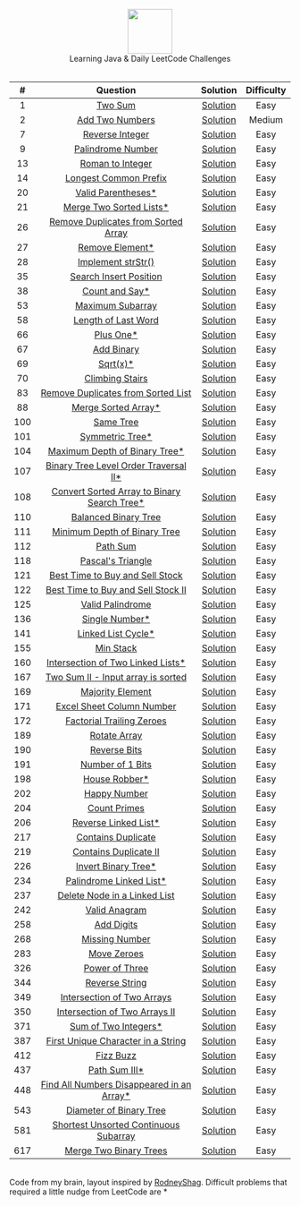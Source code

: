 <p align="center">
  <a href="https://leetcode.com/eugenlee/">
    <img height=80 src="https://leetcode.com/static/webpack_bundles/images/logo-dark.e99485d9b.svg">
  </a>
  <br> Learning Java & Daily LeetCode Challenges
  <br><br>
</p>


|   ﻿#  |                                                                 Question                                                                |                                                                          Solution                                                                         | Difficulty |
|:----:|:----------------------------------------------------------------------------------------------------------------------------------------:|:---------------------------------------------------------------------------------------------------------------------------------------------------------:|:----------:|
|   1  | [Two Sum](https://leetcode.com/problems/two-sum)                                                                                         | [Solution](https://github.com/eugenlee/leetcode/blob/master/Solutions/Two%20Sum.MD)                                                                       |    Easy    |
|   2  | [Add Two Numbers](https://leetcode.com/problems/add-two-numbers)                                                                         | [Solution](https://github.com/eugenlee/leetcode/blob/master/Solutions/Add%20Two%20Numbers.MD)                                                             |   Medium   |
|   7  | [Reverse Integer](https://leetcode.com/problems/reverse-integer)                                                                         | [Solution](https://github.com/eugenlee/leetcode/blob/master/Solutions/Reverse%20Integer.MD)                                                               |    Easy    |
|   9  | [Palindrome Number](https://leetcode.com/problems/palindrome-number)                                                                     | [Solution](https://github.com/eugenlee/leetcode/blob/master/Solutions/Palindrome%20Number.MD)                                                             |    Easy    |
|  13  | [Roman to Integer](https://leetcode.com/problems/roman-to-integer)                                                                       | [Solution](https://github.com/eugenlee/leetcode/blob/master/Solutions/Roman%20to%20Integer.MD)                                                            |    Easy    |
|  14  | [Longest Common Prefix](https://leetcode.com/problems/longest-common-prefix)                                                             | [Solution](https://github.com/eugenlee/leetcode/blob/master/Solutions/Longest%20Common%20Prefix.MD)                                                       |    Easy    |
|  20  | [Valid Parentheses*](https://leetcode.com/problems/valid-parentheses)                                                                    | [Solution](https://github.com/eugenlee/leetcode/blob/master/Solutions/Valid%20Parentheses.MD)                                                             |    Easy    |
|  21  | [Merge Two Sorted Lists*](https://leetcode.com/problems/merge-two-sorted-lists)                                                          | [Solution](https://github.com/eugenlee/leetcode/blob/master/Solutions/Merge%20Two%20Sorted%20Lists.MD)                                                    |    Easy    |
|  26  | [Remove Duplicates from Sorted Array](https://leetcode.com/problems/remove-duplicates-from-sorted-array)                                 | [Solution](https://github.com/eugenlee/leetcode/blob/master/Solutions/Remove%20Duplicates%20from%20Sorted%20Array.MD)                                     |    Easy    |
|  27  | [Remove Element*](https://leetcode.com/problems/remove-element/)                                                                         | [Solution](https://github.com/eugenlee/leetcode/blob/master/Solutions/Remove%20Element.MD)                                                                |    Easy    |
|  28  | [Implement strStr()](https://leetcode.com/problems/implement-strstr)                                                                     | [Solution](https://github.com/eugenlee/leetcode/blob/master/Solutions/Implement%20strStr().MD)                                                            |    Easy    |
|  35  | [Search Insert Position](https://leetcode.com/problems/search-insert-position)                                                           | [Solution](https://github.com/eugenlee/leetcode/blob/master/Solutions/Search%20Insert%20Position.MD)                                                      |    Easy    |
|  38  | [Count and Say*](https://leetcode.com/problems/count-and-say)                                                                            | [Solution](https://github.com/eugenlee/leetcode/blob/master/Solutions/Count%20and%20Say.MD)                                                               |    Easy    |
|  53  | [Maximum Subarray](https://leetcode.com/problems/maximum-subarray)                                                                       | [Solution](https://github.com/eugenlee/leetcode/blob/master/Solutions/Maximum%20Subarray.MD)                                                              |    Easy    |
|  58  | [Length of Last Word](https://leetcode.com/problems/length-of-last-word)                                                                 | [Solution](https://github.com/eugenlee/leetcode/blob/master/Solutions/Length%20of%20Last%20Word.MD)                                                       |    Easy    |
|  66  | [Plus One*](https://leetcode.com/problems/plus-one)                                                                                      | [Solution](https://github.com/eugenlee/leetcode/blob/master/Solutions/Plus%20One.MD)                                                                      |    Easy    |
|  67  | [Add Binary](https://leetcode.com/problems/add-binary)                                                                                   | [Solution](https://github.com/eugenlee/leetcode/blob/master/Solutions/Add%20Binary.MD)                                                                    |    Easy    |
|  69  | [Sqrt(x)*](https://leetcode.com/problems/sqrtx)                                                                                          | [Solution](https://github.com/eugenlee/leetcode/blob/master/Solutions/Sqrt%20(x).MD)                                                                      |    Easy    |
|  70  | [Climbing Stairs](https://leetcode.com/problems/climbing-stairs)                                                                         | [Solution](https://github.com/eugenlee/leetcode/blob/master/Solutions/Climbing%20Stairs.MD)                                                               |    Easy    |
|  83  | [Remove Duplicates from Sorted List](https://leetcode.com/problems/remove-duplicates-from-sorted-list)                                   | [Solution](https://github.com/eugenlee/leetcode/blob/master/Solutions/Remove%20Duplicates%20from%20Sorted%20List.MD)                                      |    Easy    |
|  88  | [Merge Sorted Array*](https://leetcode.com/problems/merge-sorted-array)                                                                  | [Solution](https://github.com/eugenlee/leetcode/blob/master/Solutions/Merge%20Sorted%20Array.MD)                                                          |    Easy    |
| 100  | [Same Tree](https://leetcode.com/problems/same-tree)                                                                                     | [Solution](https://github.com/eugenlee/leetcode/blob/master/Solutions/Same%20Tree.MD)                                                                     |    Easy    |
| 101  | [Symmetric Tree*](https://leetcode.com/problems/symmetric-tree)                                                                          | [Solution](https://github.com/eugenlee/leetcode/blob/master/Solutions/Symmetric%20Tree.MD)                                                                |    Easy    |
| 104  | [Maximum Depth of Binary Tree*](https://leetcode.com/problems/maximum-depth-of-binary-tree)                                              | [Solution](https://github.com/eugenlee/leetcode/blob/master/Solutions/Maximum%20Depth%20of%20Binary%20Tree.MD)                                            |    Easy    |
| 107  | [Binary Tree Level Order Traversal II*](https://leetcode.com/problems/binary-tree-level-order-traversal-ii)                              | [Solution](https://github.com/eugenlee/leetcode/blob/master/Solutions/Binary%20Tree%20Level%20Order%20Traversal%20II.MD)                                  |    Easy    |
| 108  | [Convert Sorted Array to Binary Search Tree*](https://leetcode.com/problems/convert-sorted-array-to-binary-search-tree)                  | [Solution](https://github.com/eugenlee/leetcode/blob/master/Solutions/Convert%20Sorted%20Array%20to%20BST.MD)                                             |    Easy    |
| 110  | [Balanced Binary Tree](https://leetcode.com/problems/balanced-binary-tree)                                                               | [Solution](https://github.com/eugenlee/leetcode/blob/master/Solutions/Balanced%20Binary%20Tree.MD)                                                        |    Easy    |
| 111  | [Minimum Depth of Binary Tree](https://leetcode.com/problems/minimum-depth-of-binary-tree)                                               | [Solution](https://github.com/eugenlee/leetcode/blob/master/Solutions/Minimum%20Depth%20of%20Binary%20Tree.MD)                                            |    Easy    |
| 112  | [Path Sum](https://leetcode.com/problems/path-sum/submissions)                                                                           | [Solution](https://github.com/eugenlee/leetcode/blob/master/Solutions/Path%20Sum.MD)                                                                      |    Easy    |
| 118  | [Pascal's Triangle](https://leetcode.com/problems/pascals-triangle)                                                                      | [Solution](https://github.com/eugenlee/leetcode/blob/master/Solutions/Pascal's%20Triangle.MD)                                                             |    Easy    |
| 121  | [Best Time to Buy and Sell Stock](https://leetcode.com/problems/best-time-to-buy-and-sell-stock)                                         | [Solution](https://github.com/eugenlee/leetcode/blob/master/Solutions/Best%20Time%20to%20Buy%20and%20Sell%20a%20Stock.MD)                                 |    Easy    |
| 122  | [Best Time to Buy and Sell Stock II](https://leetcode.com/problems/best-time-to-buy-and-sell-stock-ii)                                   | [Solution](https://github.com/eugenlee/leetcode/blob/master/Solutions/Best%20Time%20to%20Buy%20and%20Sell%20Stock%20II.MD)                                |    Easy    |
| 125  | [Valid Palindrome](https://leetcode.com/problems/valid-palindrome)                                                                       | [Solution](https://github.com/eugenlee/leetcode/blob/master/Solutions/Valid%20Palindrome.MD)                                                              |    Easy    |
| 136  | [Single Number*](https://leetcode.com/problems/single-number)                                                                            | [Solution](https://github.com/eugenlee/leetcode/blob/master/Solutions/Single%20Number.MD)                                                                 |    Easy    |
| 141  | [Linked List Cycle*](https://leetcode.com/problems/linked-list-cycle)                                                                    | [Solution](https://github.com/eugenlee/leetcode/blob/master/Solutions/Linked%20List%20Cycle.MD)                                                           |    Easy    |
| 155  | [Min Stack](https://leetcode.com/problems/min-stack)                                                                                     | [Solution](https://github.com/eugenlee/leetcode/blob/master/Solutions/Min%20Stack.MD)                                                                     |    Easy    |
| 160  | [Intersection of Two Linked Lists*](https://leetcode.com/problems/intersection-of-two-linked-lists)                                      | [Solution](https://github.com/eugenlee/leetcode/blob/master/Solutions/Intersection%20of%20Two%20Linked%20Lists.MD)                                        |    Easy    |
| 167  | [Two Sum II - Input array is sorted](https://leetcode.com/problems/two-sum-ii-input-array-is-sorted)                                     | [Solution](https://github.com/eugenlee/leetcode/blob/master/Solutions/Two%20Sum%20II%20-%20Input%20array%20is%20sorted.MD)                                |    Easy    |
| 169  | [Majority Element](https://leetcode.com/problems/majority-element)                                                                       | [Solution](https://github.com/eugenlee/leetcode/blob/master/Solutions/Majority%20Element.MD)                                                              |    Easy    |
| 171  | [Excel Sheet Column Number](https://leetcode.com/problems/excel-sheet-column-number)                                                     | [Solution](https://github.com/eugenlee/leetcode/blob/master/Solutions/Excel%20Sheet%20Column%20Number.MD)                                                 |    Easy    |
| 172  | [Factorial Trailing Zeroes](https://leetcode.com/problems/factorial-trailing-zeroes)                                                     | [Solution](https://github.com/eugenlee/leetcode/blob/master/Solutions/Factorial%20Trailing%20Zeroes.MD)                                                   |    Easy    |
| 189  | [Rotate Array](https://leetcode.com/problems/rotate-array)                                                                               | [Solution](https://github.com/eugenlee/leetcode/blob/master/Solutions/Rotate%20Array.MD)                                                                  |    Easy    |
| 190  | [Reverse Bits](https://leetcode.com/problems/reverse-bits)                                                                               | [Solution](https://github.com/eugenlee/leetcode/blob/master/Solutions/Reverse%20Bits.MD)                                                                  |    Easy    |
| 191  | [Number of 1 Bits](https://leetcode.com/problems/number-of-1-bits)                                                                       | [Solution](https://github.com/eugenlee/leetcode/blob/master/Solutions/Number%20of%201%20Bits.MD)                                                          |    Easy    |
| 198  | [House Robber*](https://leetcode.com/problems/house-robber)                                                                              | [Solution](https://github.com/eugenlee/leetcode/blob/master/Solutions/House%20Robber.MD)                                                                  |    Easy    |
| 202  | [Happy Number](https://leetcode.com/problems/happy-number)                                                                               | [Solution](https://github.com/eugenlee/leetcode/blob/master/Solutions/Happy%20Number.MD)                                                                  |    Easy    |
| 204  | [Count Primes](https://leetcode.com/problems/count-primes)                                                                               | [Solution](https://github.com/eugenlee/leetcode/blob/master/Solutions/Count%20Primes.MD)                                                                  |    Easy    |
| 206  | [Reverse Linked List*](https://leetcode.com/problems/reverse-linked-list)                                                                | [Solution](https://github.com/eugenlee/leetcode/blob/master/Solutions/Reverse%20Linked%20List.MD)                                                         |    Easy    |
| 217  | [Contains Duplicate](https://leetcode.com/problems/contains-duplicate)                                                                   | [Solution](https://github.com/eugenlee/leetcode/blob/master/Solutions/Contains%20Duplicate.MD)                                                            |    Easy    |
| 219  | [Contains Duplicate II](https://leetcode.com/problems/contains-duplicate-ii)                                                             | [Solution](https://github.com/eugenlee/leetcode/blob/master/Solutions/Contains%20Duplicate%20II.MD)                                                       |    Easy    |
| 226  | [Invert Binary Tree*](https://leetcode.com/problems/invert-binary-tree)                                                                  | [Solution](https://github.com/eugenlee/leetcode/blob/master/Solutions/Invert%20Binary%20Tree.MD)                                                          |    Easy    |
| 234  | [Palindrome Linked List*](https://leetcode.com/problems/palindrome-linked-list)                                                          | [Solution](https://github.com/eugenlee/leetcode/blob/master/Solutions/Palindrome%20Linked%20List.MD)                                                      |    Easy    |
| 237  | [Delete Node in a Linked List](https://leetcode.com/problems/delete-node-in-a-linked-list)                                               | [Solution](https://github.com/eugenlee/leetcode/blob/master/Solutions/Delete%20Node%20in%20a%20Linked%20List.MD)                                          |    Easy    |
| 242  | [Valid Anagram](https://leetcode.com/problems/valid-anagram)                                                                             | [Solution](https://github.com/eugenlee/leetcode/blob/master/Solutions/Valid%20Anagram.MD)                                                                 |    Easy    |
| 258  | [Add Digits](https://leetcode.com/problems/add-digits)                                                                                   | [Solution](https://github.com/eugenlee/leetcode/blob/master/Solutions/Add%20Digits.MD)                                                                    |    Easy    |
| 268  | [Missing Number](https://leetcode.com/problems/missing-number)                                                                           | [Solution](https://github.com/eugenlee/leetcode/blob/master/Solutions/Missing%20Number%20.MD)                                                             |    Easy    |
| 283  | [Move Zeroes](https://leetcode.com/problems/move-zeroes)                                                                                 | [Solution](https://github.com/eugenlee/leetcode/blob/master/Solutions/Move%20Zeroes.MD)                                                                   |    Easy    |
| 326  | [Power of Three](https://leetcode.com/problems/power-of-three)                                                                           | [Solution](https://github.com/eugenlee/leetcode/blob/master/Solutions/Power%20of%20Three.MD)                                                              |    Easy    |
| 344  | [Reverse String](https://leetcode.com/problems/reverse-string)                                                                           | [Solution](https://github.com/eugenlee/leetcode/blob/master/Solutions/Reverse%20String.MD)                                                                |    Easy    |
| 349  | [Intersection of Two Arrays](https://leetcode.com/problems/intersection-of-two-arrays)                                                   | [Solution](https://github.com/eugenlee/leetcode/blob/master/Solutions/Intersection%20of%20Two%20Arrays.MD)                                                |    Easy    |
| 350  | [Intersection of Two Arrays II](https://leetcode.com/problems/intersection-of-two-arrays-ii)                                             | [Solution](https://github.com/eugenlee/leetcode/blob/master/Solutions/Intersection%20of%20Two%20Arrays%20II.MD)                                           |    Easy    |
| 371  | [Sum of Two Integers*](https://leetcode.com/problems/sum-of-two-integers)                                                                | [Solution](https://github.com/eugenlee/leetcode/blob/master/Solutions/Sum%20of%20Two%20Integers.MD)                                                       |    Easy    |
| 387  | [First Unique Character in a String](https://leetcode.com/problems/first-unique-character-in-a-string)                                   | [Solution](https://github.com/eugenlee/leetcode/blob/master/Solutions/First%20Unique%20Character%20in%20a%20String.MD)                                    |    Easy    |
| 412  | [Fizz Buzz](https://leetcode.com/problems/fizz-buzz)                                                                                     | [Solution](https://github.com/eugenlee/leetcode/blob/master/Solutions/Fizz%20Buzz.MD)                                                                     |    Easy    |
| 437  | [Path Sum III*](https://leetcode.com/problems/path-sum-iii)                                                                              | [Solution](https://github.com/eugenlee/leetcode/blob/master/Solutions/Path%20Sum%20III.MD)                                                                |    Easy    |
| 448  | [Find All Numbers Disappeared in an Array*](https://leetcode.com/problems/find-all-numbers-disappeared-in-an-array)                      | [Solution](https://github.com/eugenlee/leetcode/blob/master/Solutions/Find%20All%20Numbers%20Disappeared%20in%20an%20Array.MD)                            |    Easy    |
| 543  | [Diameter of Binary Tree](https://leetcode.com/problems/diameter-of-binary-tree)                                                         | [Solution](https://github.com/eugenlee/leetcode/blob/master/Solutions/Diameter%20of%20Binary%20Tree.MD)                                                   |    Easy    |
| 581  | [Shortest Unsorted Continuous Subarray](https://leetcode.com/problems/shortest-unsorted-continuous-subarray)                             | [Solution](https://github.com/eugenlee/leetcode/blob/master/Solutions/Shortest%20Unsorted%20Continuous%20Subarray.MD)                                     |    Easy    |
| 617  | [Merge Two Binary Trees](https://leetcode.com/problems/merge-two-binary-trees)                                                           | [Solution](https://github.com/eugenlee/leetcode/blob/master/Solutions/Merge%20Two%20Binary%20Trees.MD)                                                    |    Easy    |

<p align="left">
  <br> Code from my brain, layout inspired by <a href="https://github.com/RodneyShag/LeetCode_solutions">RodneyShag</a>.
  Difficult problems that required a little nudge from LeetCode are * 
  <br><br>
</p>
